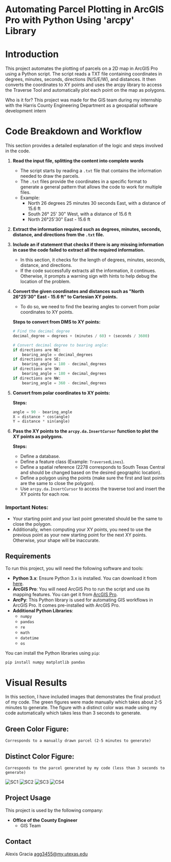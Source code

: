 # Automating Parcel Plotting in ArcGIS Pro with Python Using 'arcpy' Library

# Introduction
This project automates the plotting of parcels on a 2D map in ArcGIS Pro using a Python script. The script reads a TXT file containing coordinates in degrees, minutes, seconds, directions (N/S/E/W), and distances. It then converts the coordinates to XY points and uses the arcpy library to access the Traverse Tool and automatically plot each point on the map as polygons.

Who is it for? This project was made for the GIS team during my internship with the Harris County Engineering Department as a geospatial software development intern

# Code Breakdown and Workflow

This section provides a detailed explanation of the logic and steps involved in the code.

1. **Read the input file, splitting the content into complete words**
    - The script starts by reading a `.txt` file that contains the information needed to draw the parcels.
    - The `.txt` files provide the coordinates in a specific format to generate a general pattern that allows the code to work for multiple files.
    - Example: 
        - North 26 degrees 25 minutes 30 seconds East, with a distance of 15.6 ft
        - South 26° 25' 30" West, with a distance of 15.6 ft
        - North 26°25'30" East - 15.6 ft

2. **Extract the information required such as degrees, minutes, seconds, distance, and directions from the `.txt` file.**

3. **Include an if statement that checks if there is any missing information in case the code failed to extract all the required information.**
    - In this section, it checks for the length of degrees, minutes, seconds, distance, and directions.
    - If the code successfully extracts all the information, it continues. Otherwise, it prompts a warning sign with hints to help debug the location of the problem.

4. **Convert the given coordinates and distances such as "North 26°25'30" East - 15.6 ft" to Cartesian XY points.**
    - To do so, we need to find the bearing angles to convert from polar coordinates to XY points.
    
    **Steps to convert from DMS to XY points:**
    ```python
    # Find the decimal degree
    decimal_degree = degrees + (minutes / 60) + (seconds / 3600)
    
    # Convert decimal degree to bearing angle:
    if directions are NE:
        bearing_angle = decimal_degrees
    if directions are SE:
        bearing_angle = 180 - decimal_degrees
    if directions are SW:
        bearing_angle = 180 + decimal_degrees
    if directions are NW:
        bearing_angle = 360 - decimal_degrees
    ```

5. **Convert from polar coordinates to XY points:**

    **Steps:**
    ```python
    angle = 90 - bearing_angle
    X = distance * cos(angle)
    Y = distance * sin(angle)
    ```

6. **Pass the XY points to the `arcpy.da.InsertCursor` function to plot the XY points as polygons.**

    **Steps:**
    - Define a database.
    - Define a feature class (Example: `TraversedLines`).
    - Define a spatial reference (2278 corresponds to South Texas Central and should be changed based on the desired geographic location).
    - Define a polygon using the points (make sure the first and last points are the same to close the polygon).
    - Use `arcpy.da.InsertCursor` to access the traverse tool and insert the XY points for each row.

### Important Notes:
- Your starting point and your last point generated should be the same to close the polygon.
- Additionally, when computing your XY points, you need to use the previous point as your new starting point for the next XY points. Otherwise, your shape will be inaccurate.

  
## Requirements 
To run this project, you will need the following software and tools:

- **Python 3.x**: Ensure Python 3.x is installed. You can download it from [here](https://www.python.org/downloads/).
- **ArcGIS Pro**: You will need ArcGIS Pro to run the script and use its mapping features. You can get it from [ArcGIS Pro](https://www.esri.com/en-us/arcgis/products/arcgis-pro).
- **ArcPy**: This Python library is used for automating GIS workflows in ArcGIS Pro. It comes pre-installed with ArcGIS Pro.
- **Additional Python Libraries**:
  - `numpy`
  - `pandas`
  - `re`
  - `math`
  - `datetime`
  - `os`

You can install the Python libraries using `pip`:

`pip install numpy matplotlib pandas`
# Visual Results
In this section, I have included images that demonstrates the final product of my code. The green figures were made manually which takes about 2-5 minutes to generate. The figure with a distinct color was made using my code automatically which takes less than 3 seconds to generate.

## Green Color Figure: 
    Corresponds to a manually drawn parcel (2-5 minutes to generate)

## Distinct Color Figure: 
    Corresponds to the parcel generated by my code (less than 3 seconds to generate)

![SC1](https://github.com/user-attachments/assets/3c0bfd72-6d8e-4b8f-aa28-35aa16d593ab)
![SC2](https://github.com/user-attachments/assets/c3d17219-bb17-47b0-8314-94063c762bc5)
![SC3](https://github.com/user-attachments/assets/e114a0a3-1333-4b14-ac6f-54377539b38f)
![CS4](https://github.com/user-attachments/assets/2dfefa65-8b77-49a4-9336-92de5c340583)

## Project Usage

This project is used by the following company:

- **Office of the County Engineer**
    - GIS Team


## Contact
Alexis Gracia
agg3455@my.utexas.edu

  

 
